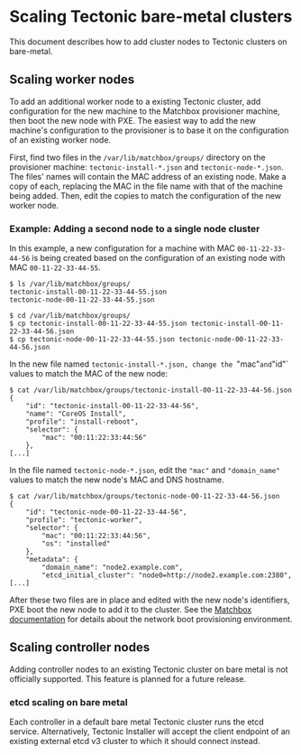 # Scaling Tectonic bare-metal clusters

This document describes how to add cluster nodes to Tectonic clusters on bare-metal.

## Scaling worker nodes

To add an additional worker node to a existing Tectonic cluster, add configuration for the new machine to the Matchbox provisioner machine, then boot the new node with PXE. The easiest way to add the new machine's configuration to the provisioner is to base it on the configuration of an existing worker node.

First, find two files in the `/var/lib/matchbox/groups/` directory on the provisioner machine: `tectonic-install-*.json` and `tectonic-node-*.json`. The files' names will contain the MAC address of an existing node. Make a copy of each, replacing the MAC in the file name with that of the machine being added. Then, edit the copies to match the configuration of the new worker node.

### Example: Adding a second node to a single node cluster

In this example, a new configuration for a machine with MAC
`00-11-22-33-44-56` is being created based on the configuration of an existing node with MAC `00-11-22-33-44-55`.

```
$ ls /var/lib/matchbox/groups/
tectonic-install-00-11-22-33-44-55.json
tectonic-node-00-11-22-33-44-55.json
```

```
$ cd /var/lib/matchbox/groups/
$ cp tectonic-install-00-11-22-33-44-55.json tectonic-install-00-11-22-33-44-56.json
$ cp tectonic-node-00-11-22-33-44-55.json tectonic-node-00-11-22-33-44-56.json
```

In the new file named `tectonic-install-*.json, change the `"mac"` and `"id"` values to match the MAC of the new node:

```
$ cat /var/lib/matchbox/groups/tectonic-install-00-11-22-33-44-56.json
{
    "id": "tectonic-install-00-11-22-33-44-56",
    "name": "CoreOS Install",
    "profile": "install-reboot",
    "selector": {
        "mac": "00:11:22:33:44:56"
    },
[...]
```

In the file named `tectonic-node-*.json`, edit the `"mac"` and `"domain_name"` values to match the new node's MAC and DNS hostname.

```
$ cat /var/lib/matchbox/groups/tectonic-node-00-11-22-33-44-56.json
{
    "id": "tectonic-node-00-11-22-33-44-56",
    "profile": "tectonic-worker",
    "selector": {
        "mac": "00:11:22:33:44:56",
        "os": "installed"
    },
    "metadata": {
        "domain_name": "node2.example.com",
        "etcd_initial_cluster": "node0=http://node2.example.com:2380",
[...]
```

After these two files are in place and edited with the new node's identifiers, PXE boot the new node to add it to the cluster. See the [Matchbox documentation][matchbox-docs] for details about the network boot provisioning environment.

## Scaling controller nodes

Adding controller nodes to an existing Tectonic cluster on bare metal is not officially supported. This feature is planned for a future release.

### etcd scaling on bare metal

Each controller in a default bare metal Tectonic cluster runs the etcd service. Alternatively, Tectonic Installer will accept the client endpoint of an existing external etcd v3 cluster to which it should connect instead.


[matchbox-docs]: https://coreos.com/matchbox/docs/latest
